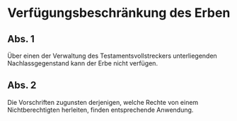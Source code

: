 # Verfügungsbeschränkung des Erben



## Abs. 1

 Über einen der Verwaltung des Testamentsvollstreckers unterliegenden Nachlassgegenstand kann der Erbe nicht verfügen.

## Abs. 2

 Die Vorschriften zugunsten derjenigen, welche Rechte von einem Nichtberechtigten herleiten, finden entsprechende Anwendung. 

